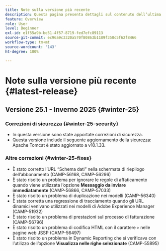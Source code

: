 ```yaml
---
title: Note sulla versione più recente
description: Questa pagina presenta dettagli sul contenuto dell’ultima versione Campaign Standard
feature: Overview
role: User
level: Beginner
exl-id: e1f55a9b-be51-4f57-8719-fed7efc89113
source-git-commit: ec96a9c3320a570f80863b1189f350c5f62f8466
workflow-type: tm+mt
source-wordcount: '143'
ht-degree: 100%

---
```



# Note sulla versione più recente {#latest-release}

<!--
## Release notes {#e-new-release}


This section lists improvements and changes included in the next Campaign Standard release.

>[!CAUTION]
>
>This content is subject to changes without prior notice until the stage environments upgrade date. Learn more in the [Release planning page](../../rn/using/release-planning.md).

-->

## Versione 25.1 - Inverno 2025 {#winter-25}

### Correzioni di sicurezza {#winter-25-security}

* In questa versione sono state apportate correzioni di sicurezza.
* Questa versione include il seguente aggiornamento della sicurezza: Apache Tomcat è stato aggiornato a v10.1.33.

### Altre correzioni {#winter-25-fixes}


* È stato corretto l’URL “Schema dati” nella schermata di riepilogo dell’abbonamento (CAMP-56168, CAMP-56296)
* È stato risolto un problema per ignorare le regole di affaticamento quando viene utilizzata l’opzione **Messaggio da inviare immediatamente** (CAMP-56866, CAMP-57033)
* È stato risolto un problema di duplicazione nei modelli (CAMP-56340)
* È stata corretta una regressione di tracciamento quando gli URL dinamici venivano utilizzati nei modelli di Adobe Experience Manager (CAMP-51932)
* È stato risolto un problema di prestazioni sul processo di fatturazione (CAMP-56796)
* È stato risolto un problema di codifica HTML con il carattere `>` nelle pagine web JSSP (CAMP-56497)
* È stato risolto un problema in Dynamic Reporting che si verificava con l’utilizzo dell’opzione **Visualizza nelle righe selezionate** (CAMP-55895)

